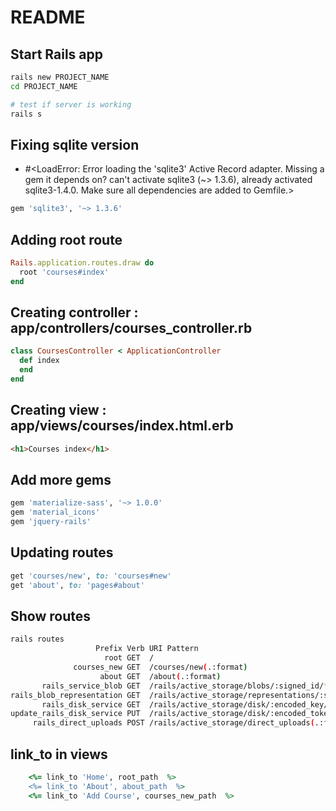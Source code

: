 # README

## Start Rails app

```bash
rails new PROJECT_NAME
cd PROJECT_NAME

# test if server is working
rails s
```

## Fixing sqlite version

- #<LoadError: Error loading the 'sqlite3' Active Record adapter. Missing a gem it depends on? can't activate sqlite3 (~> 1.3.6), already activated sqlite3-1.4.0. Make sure all dependencies are added to Gemfile.>

```ruby
gem 'sqlite3', '~> 1.3.6'
```

## Adding root route

```ruby
Rails.application.routes.draw do
  root 'courses#index'
end
```

## Creating controller : app/controllers/courses_controller.rb

```ruby
class CoursesController < ApplicationController
  def index
  end
end
```

## Creating view : app/views/courses/index.html.erb

```html
<h1>Courses index</h1>
```

## Add more gems

```ruby
gem 'materialize-sass', '~> 1.0.0'
gem 'material_icons'
gem 'jquery-rails'
```

## Updating routes

```ruby
get 'courses/new', to: 'courses#new'
get 'about', to: 'pages#about'
```

## Show routes

```bash
rails routes
                   Prefix Verb URI Pattern                                                                              Controller#Action
                     root GET  /                                                                                        courses#index
              courses_new GET  /courses/new(.:format)                                                                   courses#new
                    about GET  /about(.:format)                                                                         pages#about
       rails_service_blob GET  /rails/active_storage/blobs/:signed_id/*filename(.:format)                               active_storage/blobs#show
rails_blob_representation GET  /rails/active_storage/representations/:signed_blob_id/:variation_key/*filename(.:format) active_storage/representations#show
       rails_disk_service GET  /rails/active_storage/disk/:encoded_key/*filename(.:format)                              active_storage/disk#show
update_rails_disk_service PUT  /rails/active_storage/disk/:encoded_token(.:format)                                      active_storage/disk#update
     rails_direct_uploads POST /rails/active_storage/direct_uploads(.:format)                                           active_storage/direct_uploads#create
```

## link_to in views

```ruby
    <%= link_to 'Home', root_path  %>
    <%= link_to 'About', about_path  %>
    <%= link_to 'Add Course', courses_new_path  %>
```
